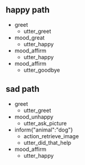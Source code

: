 
## happy path               
* greet              
  - utter_greet
* mood_great              
  - utter_happy
* mood_affirm
  - utter_happy
* mood_affirm
  - utter_goodbye
  
## sad path          
* greet
  - utter_greet             
* mood_unhappy
  - utter_ask_picture
* inform{"animal":"dog"}  
  - action_retrieve_image
  - utter_did_that_help
* mood_affirm
  - utter_happy
